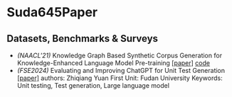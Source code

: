 # Suda645Paper
## Datasets, Benchmarks & Surveys

- *(NAACL'21)* Knowledge Graph Based Synthetic Corpus Generation for Knowledge-Enhanced Language Model Pre-training [[paper]](https://arxiv.org/abs/2106.03872) [code](https://github.com/example/project)
- *(FSE2024)* Evaluating and Improving ChatGPT for Unit Test Generation [[paper]](https://dl.acm.org/doi/pdf/10.1145/3660783) authors: Zhiqiang Yuan First Unit: Fudan University Keywords: Unit testing, Test generation, Large language model


